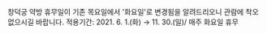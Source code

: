 창덕궁 약방 휴무일이 기존 목요일에서 '화요일'로 변경됨을 알려드리오니 관람에 착오없으시길 바랍니다. 적용기간: 2021. 6. 1.(화) → 11. 30.(일)/ 매주 화요일 휴무